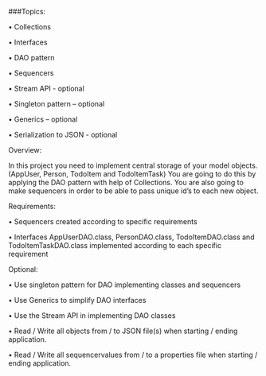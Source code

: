 ###Topics:

• Collections

• Interfaces

• DAO pattern

• Sequencers

• Stream API - optional

• Singleton pattern – optional

• Generics – optional

• Serialization to JSON - optional


Overview:

In this project you need to implement central storage of your model objects. (AppUser, Person,
TodoItem and TodoItemTask) You are going to do this by applying the DAO pattern with help of
Collections. You are also going to make sequencers in order to be able to pass unique id’s to each
new object.


Requirements:

• Sequencers created according to specific requirements

• Interfaces AppUserDAO.class, PersonDAO.class, TodoItemDAO.class and
TodoItemTaskDAO.class implemented according to each specific requirement

Optional:

• Use singleton pattern for DAO implementing classes and sequencers

• Use Generics to simplify DAO interfaces

• Use the Stream API in implementing DAO classes

• Read / Write all objects from / to JSON file(s) when starting / ending application.

• Read / Write all sequencervalues from / to a properties file when starting / ending
application.